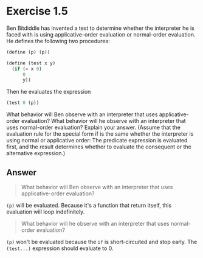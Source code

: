 # Exercise 1.5

Ben Bitdiddle has invented a test to determine whether the interpreter he is
faced with is using applicative-order evaluation or normal-order evaluation. He
defines the following two procedures:

```scheme
(define (p) (p))

(define (test x y)
  (if (= x 0)
      0
      y))
```

Then he evaluates the expression

```scheme
(test 0 (p))
```

What behavior will Ben observe with an interpreter that uses applicative-order
evaluation? What behavior will he observe with an interpreter that uses
normal-order evaluation? Explain your answer. (Assume that the evaluation rule
for the special form if is the same whether the interpreter is using normal or
applicative order: The predicate expression is evaluated first, and the result
determines whether to evaluate the consequent or the alternative expression.)

## Answer

> What behavior will Ben observe with an interpreter that uses applicative-order
> evaluation?

`(p)` will be evaluated. Because it's a function that return itself, this
evaluation will loop indefinitely.

> What behavior will he observe with an interpreter that uses normal-order
> evaluation?

`(p)` won't be evaluated because the `if` is short-circuited and stop early. The
`(test...)` expression should evaluate to 0.
